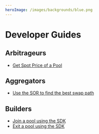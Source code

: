 ```yaml
---
heroImage: /images/backgrounds/blue.png
---
```


# Developer Guides

## Arbitrageurs

- [Get Spot Price of a Pool](/guides/arbitrageurs/get-spot-price.md)

## Aggregators

- [Use the SOR to find the best swap path](/guides/aggregators/sor-basics.md)

## Builders

- [Join a pool using the SDK](/guides/builders/join-pool.md)
- [Exit a pool using the SDK](/guides/builders/exit-pool.md)
